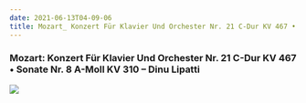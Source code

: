 ```yaml
---
date: 2021-06-13T04-09-06
title: Mozart_ Konzert Für Klavier Und Orchester Nr. 21 C-Dur KV 467 • Sonate Nr. 8 A-Moll KV 310 – Dinu Lipatti
---
```

### Mozart: Konzert Für Klavier Und Orchester Nr. 21 C-Dur KV 467 • Sonate Nr. 8 A-Moll KV 310 – Dinu Lipatti
[1]: https://www.discogs.com/release/7672873

[![](https://img.discogs.com/ueK9U1md0m8DLz1npwXs64-3ILo=/fit-in/600x578/filters:strip_icc():format(jpeg):mode_rgb():quality(90)/discogs-images/R-7672873-1446423546-3376.jpeg.jpg)][1]
